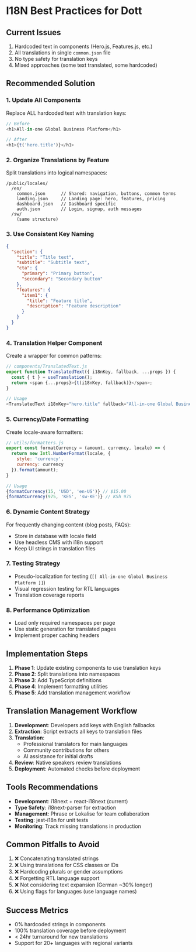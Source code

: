 # I18N Best Practices for Dott

## Current Issues
1. Hardcoded text in components (Hero.js, Features.js, etc.)
2. All translations in single `common.json` file
3. No type safety for translation keys
4. Mixed approaches (some text translated, some hardcoded)

## Recommended Solution

### 1. Update All Components
Replace ALL hardcoded text with translation keys:

```javascript
// Before
<h1>All-in-one Global Business Platform</h1>

// After
<h1>{t('hero.title')}</h1>
```

### 2. Organize Translations by Feature
Split translations into logical namespaces:

```
/public/locales/
  /en/
    common.json      // Shared: navigation, buttons, common terms
    landing.json     // Landing page: hero, features, pricing
    dashboard.json   // Dashboard specific
    auth.json        // Login, signup, auth messages
  /sw/
    (same structure)
```

### 3. Use Consistent Key Naming
```json
{
  "section": {
    "title": "Title text",
    "subtitle": "Subtitle text",
    "cta": {
      "primary": "Primary button",
      "secondary": "Secondary button"
    },
    "features": {
      "item1": {
        "title": "Feature title",
        "description": "Feature description"
      }
    }
  }
}
```

### 4. Translation Helper Component
Create a wrapper for common patterns:

```javascript
// components/TranslatedText.js
export function TranslatedText({ i18nKey, fallback, ...props }) {
  const { t } = useTranslation();
  return <span {...props}>{t(i18nKey, fallback)}</span>;
}

// Usage
<TranslatedText i18nKey="hero.title" fallback="All-in-one Global Business Platform" />
```

### 5. Currency/Date Formatting
Create locale-aware formatters:

```javascript
// utils/formatters.js
export const formatCurrency = (amount, currency, locale) => {
  return new Intl.NumberFormat(locale, {
    style: 'currency',
    currency: currency
  }).format(amount);
}

// Usage
{formatCurrency(15, 'USD', 'en-US')} // $15.00
{formatCurrency(975, 'KES', 'sw-KE')} // KSh 975
```

### 6. Dynamic Content Strategy
For frequently changing content (blog posts, FAQs):
- Store in database with locale field
- Use headless CMS with i18n support
- Keep UI strings in translation files

### 7. Testing Strategy
- Pseudo-localization for testing (`[[ All-in-one Global Business Platform ]]`)
- Visual regression testing for RTL languages
- Translation coverage reports

### 8. Performance Optimization
- Load only required namespaces per page
- Use static generation for translated pages
- Implement proper caching headers

## Implementation Steps

1. **Phase 1**: Update existing components to use translation keys
2. **Phase 2**: Split translations into namespaces
3. **Phase 3**: Add TypeScript definitions
4. **Phase 4**: Implement formatting utilities
5. **Phase 5**: Add translation management workflow

## Translation Management Workflow

1. **Development**: Developers add keys with English fallbacks
2. **Extraction**: Script extracts all keys to translation files
3. **Translation**: 
   - Professional translators for main languages
   - Community contributions for others
   - AI assistance for initial drafts
4. **Review**: Native speakers review translations
5. **Deployment**: Automated checks before deployment

## Tools Recommendations

- **Development**: i18next + react-i18next (current)
- **Type Safety**: i18next-parser for extraction
- **Management**: Phrase or Lokalise for team collaboration
- **Testing**: jest-i18n for unit tests
- **Monitoring**: Track missing translations in production

## Common Pitfalls to Avoid

1. ❌ Concatenating translated strings
2. ❌ Using translations for CSS classes or IDs
3. ❌ Hardcoding plurals or gender assumptions
4. ❌ Forgetting RTL language support
5. ❌ Not considering text expansion (German ~30% longer)
6. ❌ Using flags for languages (use language names)

## Success Metrics

- 0% hardcoded strings in components
- 100% translation coverage before deployment
- < 24hr turnaround for new translations
- Support for 20+ languages with regional variants